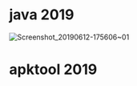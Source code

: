 # java 2019
![Screenshot_20190612-175606~01](https://user-images.githubusercontent.com/46208706/59394093-a9a10600-8d3b-11e9-8ced-071a323edadb.png)

# apktool 2019
